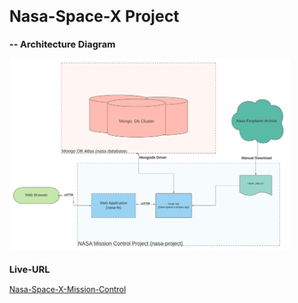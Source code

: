 # Nasa-Space-X Project

### -- Architecture Diagram

<p align="center">
  <img src="img/nasa .png">
</p>

<h3>Live-URL</h3>

<a href="http://52.15.153.95:8000/launch" target="_blank">Nasa-Space-X-Mission-Control</a>

